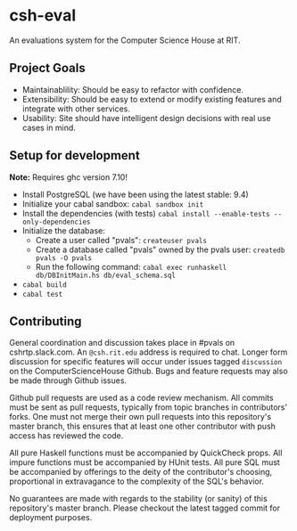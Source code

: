 csh-eval
==========
An evaluations system for the Computer Science House at RIT.

## Project Goals
- Maintainablility: Should be easy to refactor with confidence.
- Extensibility: Should be easy to extend or modify existing features and
                 integrate with other services.
- Usability: Site should have intelligent design decisions with real use cases
             in mind.

## Setup for development

__Note:__ Requires ghc version 7.10!

- Install PostgreSQL (we have been using the latest stable: 9.4)
- Initialize your cabal sandbox: `cabal sandbox init`
- Install the dependencies (with tests) `cabal install --enable-tests --only-dependencies`
- Initialize the database:
	- Create a user called "pvals": `createuser pvals`
	- Create a database called "pvals" owned by the pvals user: `createdb pvals -O pvals`
	- Run the following command: `cabal exec runhaskell db/DBInitMain.hs db/eval_schema.sql`
- `cabal build`
- `cabal test`

## Contributing
General coordination and discussion takes place in #pvals on cshrtp.slack.com.
An `@csh.rit.edu` address is required to chat. Longer form discussion for specific
features will occur under issues tagged `discussion` on the ComputerScienceHouse Github.
Bugs and feature requests may also be made through Github issues.

Github pull requests are used as a code review mechanism. All commits must be
sent as pull requests, typically from topic branches in contributors' forks.
One must not merge their own pull requests into this repository's master
branch, this ensures that at least one other contributor with push access has
reviewed the code.

All pure Haskell functions must be accompanied by QuickCheck props. All impure
functions must be accompanied by HUnit tests. All pure SQL must be accompanied
by offerings to the deity of the contributor's choosing, proportional in
extravagance to the complexity of the SQL's behavior.

No guarantees are made with regards to the stability (or sanity) of this
repository's master branch. Please checkout the latest tagged commit for
deployment purposes.
